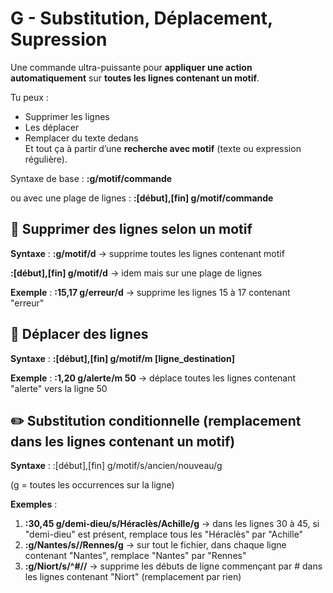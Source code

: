 # G - Substitution, Déplacement, Supression

Une commande ultra-puissante pour **appliquer une action automatiquement** sur **toutes les lignes contenant un motif**.

Tu peux :

- Supprimer les lignes
- Les déplacer
- Remplacer du texte dedans  
  Et tout ça à partir d’une **recherche avec motif** (texte ou expression régulière).

Syntaxe de base : **:g/motif/commande**

ou avec une plage de lignes : **:\[début],\[fin] g/motif/commande**



## **🧹 Supprimer des lignes selon un motif**

**Syntaxe** : **:g/motif/d** → supprime toutes les lignes contenant motif

**:\[début],\[fin] g/motif/d** → idem mais sur une plage de lignes

**Exemple** : **:15,17 g/erreur/d** → supprime les lignes 15 à 17 contenant "erreur"



## **🚚 Déplacer des lignes**

**Syntaxe** : **:[début],[fin] g/motif/m [ligne_destination]**

**Exemple** : **:1,20 g/alerte/m 50** → déplace toutes les lignes contenant "alerte" vers la ligne 50



## **✏️ Substitution conditionnelle (remplacement dans les lignes contenant un motif)**

**Syntaxe** : :[début],[fin] g/motif/s/ancien/nouveau/g

(g = toutes les occurrences sur la ligne)

**Exemples** :

1.  **:30,45 g/demi-dieu/s/Héraclès/Achille/g** → dans les lignes 30 à 45, si "demi-dieu" est présent, remplace tous les "Héraclès" par "Achille"
2.  **:g/Nantes/s//Rennes/g** → sur tout le fichier, dans chaque ligne contenant "Nantes", remplace "Nantes" par "Rennes"
3.  **:g/Niort/s/^#//** → supprime les débuts de ligne commençant par # dans les lignes contenant "Niort" (remplacement par rien)

